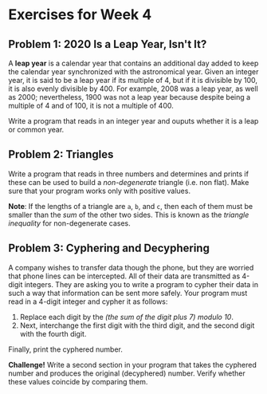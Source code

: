 # Exercises for Week 4

## Problem 1: 2020 Is a Leap Year, Isn't It?

A **leap year** is a calendar year that contains an additional day added to keep the calendar year synchronized with 
the astronomical year.  Given an integer year, it is said to be a leap year if its multiple of 4, but if it is 
divisible by 100, it is also evenly divisible by 400.  For example, 2008 was a leap year, as well as 2000; 
nevertheless, 1900 was not a leap year because despite being a multiple of 4 and of 100, it is not a multiple of 400.

Write a program that reads in an integer year and ouputs whether it is a leap or common year. 

## Problem 2: Triangles

Write a program that reads in three numbers and determines and prints if these can be used to build a 
*non-degenerate* triangle (i.e. non flat).  Make sure that your program works only with positive values.

**Note**: If the lengths of a triangle are `a`, `b`, and `c`, then each of them must be smaller than the *sum*
of the other two sides.  This is known as the *triangle inequality* for non-degenerate cases.

## Problem 3: Cyphering and Decyphering

A company wishes to transfer data though the phone, but they are worried that phone lines can be intercepted.
All of their data are transmitted as 4-digit integers.  They are asking you to write a program to cypher their
data in such a way that information can be sent more safely.  Your program must read in a 4-digit integer and
cypher it as follows:
1. Replace each digit by the *(the sum of the digit plus 7) modulo 10*.
2. Next, interchange the first digit with the third digit, and the second digit with the fourth digit.

Finally, print the cyphered number.

**Challenge!**  Write a second section in your program that takes the cyphered number and produces the 
original (decyphered) number.  Verify whether these values coincide by comparing them.  